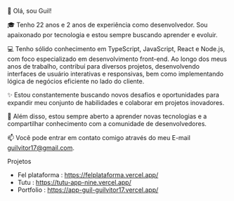 
👋 Olá, sou Guil!

🎓 Tenho 22 anos e 2 anos de experiência como desenvolvedor. Sou apaixonado por tecnologia e estou sempre buscando aprender e evoluir.

💻 Tenho sólido conhecimento em TypeScript, JavaScript, React e Node.js, com foco especializado em desenvolvimento front-end. Ao longo dos meus anos de trabalho, contribuí para diversos projetos, desenvolvendo interfaces de usuário interativas e responsivas, bem como implementando lógica de negócios eficiente no lado do cliente.

✨ Estou constantemente buscando novos desafios e oportunidades para expandir meu conjunto de habilidades e colaborar em projetos inovadores.

🌱 Além disso, estou sempre aberto a aprender novas tecnologias e a compartilhar conhecimento com a comunidade de desenvolvedores.

📫 Você pode entrar em contato comigo através do meu E-mail guilvitor17@gmail.com.




Projetos
- Fel plataforma : https://felplataforma.vercel.app/
- Tutu : https://tutu-app-nine.vercel.app/
- Portfolio : https://app-guil-guilvitor17.vercel.app/



<!---
GuilVitor17/GuilVitor17 is a ✨ special ✨ repository because its `README.md` (this file) appears on your GitHub profile.
You can click the Preview link to take a look at your changes.
--->
